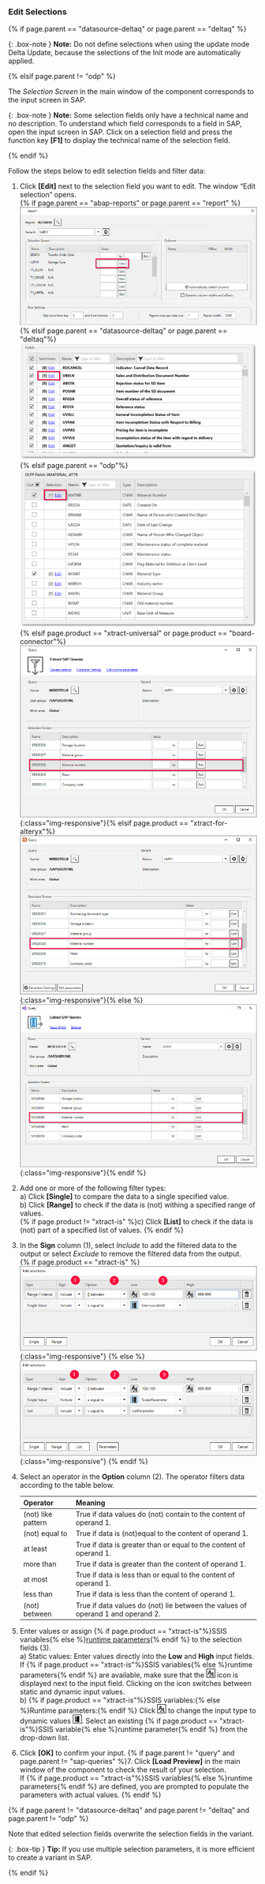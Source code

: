 
### Edit Selections

{% if page.parent == "datasource-deltaq" or page.parent == "deltaq" %}

{: .box-note }
**Note:** Do not define selections when using the update mode Delta Update, because the selections of the Init mode are automatically applied.

{% elsif  page.parent != "odp" %}

The *Selection Screen* in the main window of the component corresponds to the input screen in SAP.

{: .box-note }
**Note:** Some selection fields only have a technical name and no description. 
To understand which field corresponds to a field in SAP, open the input screen in SAP. 
Click on a selection field and press the function key **[F1]** to display the technical name of the selection field. 

{% endif %}

Follow the steps below to edit selection fields and filter data:

1. Click **[Edit]** next to the selection field you want to edit. The window “Edit selection” opens.<br>
{% if page.parent == "abap-reports" or page.parent == "report" %}![Report-Variants-Section2](/img/content/Report-Variants-Selection2.png){% elsif page.parent == "datasource-deltaq" or page.parent == "deltaq"%}![deltaQ-Selections](/img/content/odp/odp-fiter.png){% elsif page.parent == "odp"%}![ODP-Selections](/img/content/DeltaQ-Edit.png){% elsif page.product == "xtract-universal" or page.product == "board-connector"%}![Variants-Section](/img/content/query/query-variant2.png){:class="img-responsive"}{% elsif page.product == "xtract-for-alteryx"%}![Variants-Section](/img/content/xfa/query-variant2.png){:class="img-responsive"}{% else %}![Variants-Section](/img/content/xis/query-variant2.png){:class="img-responsive"}{% endif %}
2. Add one or more of the following filter types:<br>
a) Click **[Single]** to compare the data to a single specified value.<br>
b) Click **[Range]** to check if the data is (not) withing a specified range of values.<br>{% if page.product != "xtract-is" %}c) Click **[List]** to check if the data is (not) part of a specified list of values. {% endif %}
3. In the **Sign** column (1), select *Include* to add the filtered data to the output or select *Exclude* to remove the filtered data from the output.<br>
{% if page.product == "xtract-is" %} ![selections](/img/content/selections-xis.png){:class="img-responsive"} {% else %}![selections](/img/content/selections.png){:class="img-responsive"} {% endif %}
4. Select an operator in the **Option** column (2). The operator filters data according to the table below.

   | Operator   |      Meaning      |  
   |:---------|:------------- |
   |(not) like pattern |  True if data values do (not) contain to the content of operand 1.|
   |(not) equal to |  True if data is (not)equal to the content of operand 1.|
   |at least |  True if data is greater than or equal to the content of operand 1.|
   |more than |  True if data is greater than the content of operand 1.|
   |at most | True if data is less than or equal to the content of operand 1.|
   |less than | True if data is less than the content of operand 1.|
   |(not) between | True if data values do (not) lie between the values of operand 1 and operand 2. |
5. Enter values or assign {% if page.product == "xtract-is"%}SSIS variables{% else %}[runtime parameters](./edit-runtime-parameters){% endif %} to the selection fields (3). <br>
a) Static values: Enter values directly into the **Low** and **High** input fields. 
If {% if page.product == "xtract-is"%}SSIS variables{% else %}runtime parameters{% endif %} are available, make sure that the ![static-value](/img/content/icons/runtime-parameters-static.png) icon is displayed next to the input field.
Clicking on the icon switches between static and dynamic input values.<br>
b) {% if page.product == "xtract-is"%}SSIS variables:{% else %}Runtime parameters:{% endif %} Click ![static-value](/img/content/icons/runtime-parameters-static.png) to change the input type to dynamic values ![dynamic-value](/img/content/icons/runtime-parameters-dynamic.png).
Select an existing {% if page.product == "xtract-is"%}SSIS variable{% else %}runtime parameter{% endif %} from the drop-down list.
6. Click **[OK]** to confirm your input.
{% if page.parent != "query" and page.parent != "sap-queries" %}7. Click **[Load Preview]** in the main window of the component to check the result of your selection. <br>
If {% if page.product == "xtract-is"%}SSIS variables{% else %}runtime parameters{% endif %} are defined, you are prompted to populate the parameters with actual values.
{% endif %}

{% if page.parent != "datasource-deltaq" and page.parent != "deltaq" and page.parent != "odp" %}

Note that edited selection fields overwrite the selection fields in the variant. 

{: .box-tip }
**Tip:** If you use multiple selection parameters, it is more efficient to create a variant in SAP.

{% endif %}